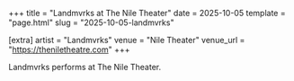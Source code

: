 +++
title = "Landmvrks at The Nile Theater"
date = 2025-10-05
template = "page.html"
slug = "2025-10-05-landmvrks"

[extra]
artist = "Landmvrks"
venue = "Nile Theater"
venue_url = "https://theniletheatre.com"
+++

Landmvrks performs at The Nile Theater.
